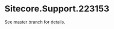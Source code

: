 # Sitecore.Support.223153

See [master branch](https://github.com/sitecoresupport/Sitecore.Support.223153) for details.